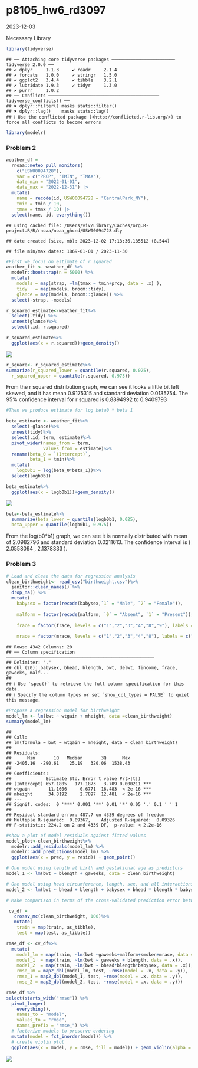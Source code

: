 p8105_hw6_rd3097
================
2023-12-03

Necessary Library

``` r
library(tidyverse)
```

    ## ── Attaching core tidyverse packages ──────────────────────── tidyverse 2.0.0 ──
    ## ✔ dplyr     1.1.3     ✔ readr     2.1.4
    ## ✔ forcats   1.0.0     ✔ stringr   1.5.0
    ## ✔ ggplot2   3.4.4     ✔ tibble    3.2.1
    ## ✔ lubridate 1.9.3     ✔ tidyr     1.3.0
    ## ✔ purrr     1.0.2     
    ## ── Conflicts ────────────────────────────────────────── tidyverse_conflicts() ──
    ## ✖ dplyr::filter() masks stats::filter()
    ## ✖ dplyr::lag()    masks stats::lag()
    ## ℹ Use the conflicted package (<http://conflicted.r-lib.org/>) to force all conflicts to become errors

``` r
library(modelr)
```

### Problem 2

``` r
weather_df = 
  rnoaa::meteo_pull_monitors(
    c("USW00094728"),
    var = c("PRCP", "TMIN", "TMAX"), 
    date_min = "2022-01-01",
    date_max = "2022-12-31") |>
  mutate(
    name = recode(id, USW00094728 = "CentralPark_NY"),
    tmin = tmin / 10,
    tmax = tmax / 10) |>
  select(name, id, everything())
```

    ## using cached file: /Users/viv/Library/Caches/org.R-project.R/R/rnoaa/noaa_ghcnd/USW00094728.dly

    ## date created (size, mb): 2023-12-02 17:13:36.185512 (8.544)

    ## file min/max dates: 1869-01-01 / 2023-11-30

``` r
#First we focus on estimate of r squared
weather_fit <- weather_df %>% 
  modelr::bootstrap(n = 5000) %>% 
  mutate(
    models = map(strap, ~lm(tmax ~ tmin+prcp, data = .x) ),
    tidy   = map(models, broom::tidy),
    glance = map(models, broom::glance)) %>%
  select(-strap, -models)

r_squared_estimate<-weather_fit%>%
  select(-tidy) %>%
  unnest(glance)%>%
  select(.id, r.squared)

r_squared_estimate%>%
  ggplot(aes(x = r.squared))+geom_density()
```

![](p8105_hw6_rd3097_files/figure-gfm/unnamed-chunk-3-1.png)<!-- -->

``` r
r_square<- r_squared_estimate%>%
summarize(r_squared_lower = quantile(r.squared, 0.025),
  r_squared_upper = quantile(r.squared, 0.975))
```

From the r squared distribution graph, we can see it looks a little bit
left skewed, and it has mean 0.9175315 and standard deviation 0.0135754.
The 95% confidence interval for r squared is 0.8894992 to 0.9409793

``` r
#Then we produce estimate for log beta0 * beta 1

beta_estimate <- weather_fit%>%
  select(-glance)%>%
  unnest(tidy)%>%
  select(.id, term, estimate)%>%
  pivot_wider(names_from = term,
              values_from = estimate)%>%
  rename(beta_0 = `(Intercept)`,
         beta_1 = tmin)%>%
  mutate(
    logb0b1 = log(beta_0*beta_1))%>%
  select(logb0b1)

beta_estimate%>%
  ggplot(aes(x = logb0b1))+geom_density()
```

![](p8105_hw6_rd3097_files/figure-gfm/unnamed-chunk-4-1.png)<!-- -->

``` r
beta<-beta_estimate%>%
  summarize(beta_lower = quantile(logb0b1, 0.025),
  beta_upper = quantile(logb0b1, 0.975))
```

From the log(b0\*b1) graph, we can see it is normally distributed with
mean of 2.0982796 and standard deviation 0.0211613. The confidence
interval is ( 2.0558094 , 2.1378333 ).

### Problem 3

``` r
# Load and clean the data for regression analysis
clean_birthweight<- read_csv("birthweight.csv")%>%
  janitor::clean_names() %>%
  drop_na() %>%
  mutate(
    babysex = factor(recode(babysex,`1` = "Male", `2` = "Female")),
    
    malform = factor(recode(malform, `0` = "Absent", `1` = "Present")),
    
    frace = factor(frace, levels = c("1","2","3","4","8","9"), labels = c("White", "Black", "Asian", "Puerto Rican", "Other", "Unknown")), 
    
    mrace = factor(mrace, levels = c("1","2","3","4","8"), labels = c("White", "Black", "Asian", "Puerto Rican", "Other")))
```

    ## Rows: 4342 Columns: 20
    ## ── Column specification ────────────────────────────────────────────────────────
    ## Delimiter: ","
    ## dbl (20): babysex, bhead, blength, bwt, delwt, fincome, frace, gaweeks, malf...
    ## 
    ## ℹ Use `spec()` to retrieve the full column specification for this data.
    ## ℹ Specify the column types or set `show_col_types = FALSE` to quiet this message.

``` r
#Propose a regression model for birthweight
model_lm <- lm(bwt ~ wtgain + mheight, data =clean_birthweight)
summary(model_lm)
```

    ## 
    ## Call:
    ## lm(formula = bwt ~ wtgain + mheight, data = clean_birthweight)
    ## 
    ## Residuals:
    ##      Min       1Q   Median       3Q      Max 
    ## -2405.16  -290.61    25.19   320.06  1538.43 
    ## 
    ## Coefficients:
    ##             Estimate Std. Error t value Pr(>|t|)    
    ## (Intercept) 657.1805   177.1873   3.709 0.000211 ***
    ## wtgain       11.1606     0.6771  16.483  < 2e-16 ***
    ## mheight      34.8192     2.7897  12.481  < 2e-16 ***
    ## ---
    ## Signif. codes:  0 '***' 0.001 '**' 0.01 '*' 0.05 '.' 0.1 ' ' 1
    ## 
    ## Residual standard error: 487.7 on 4339 degrees of freedom
    ## Multiple R-squared:  0.09367,    Adjusted R-squared:  0.09326 
    ## F-statistic: 224.2 on 2 and 4339 DF,  p-value: < 2.2e-16

``` r
#show a plot of model residuals against fitted values
model_plot<-clean_birthweight%>%
  modelr::add_residuals(model_lm) %>%
  modelr::add_predictions(model_lm) %>%
  ggplot(aes(x = pred, y = resid)) + geom_point() 
```

``` r
# One model using length at birth and gestational age as predictors 
model_1 <- lm(bwt ~ blength + gaweeks, data = clean_birthweight)

# One model using head circumference, length, sex, and all interactions between these
model_2 <- lm(bwt ~ bhead + blength + babysex + bhead * blength * babysex, data = clean_birthweight)

# Make comparison in terms of the cross-validated prediction error between these two model with our model_lm

 cv_df =
   crossv_mc(clean_birthweight, 100)%>%
   mutate(
    train = map(train, as_tibble), 
    test = map(test, as_tibble))

rmse_df <- cv_df%>%
  mutate(
    model_lm = map(train, ~lm(bwt ~gaweeks+malform+smoken+mrace, data = clean_birthweight), data = .x),
    model_1  = map(train, ~lm(bwt ~ gaweeks + blength, data = .x)),
    model_2  = map(train, ~lm(bwt ~ bhead*blength*babysex, data = .x)),
    rmse_lm = map2_dbl(model_lm, test, ~rmse(model = .x, data = .y)),
    rmse_1 = map2_dbl(model_1, test, ~rmse(model = .x, data = .y)),
    rmse_2 = map2_dbl(model_2, test, ~rmse(model = .x, data = .y)))

rmse_df %>%
select(starts_with("rmse")) %>% 
  pivot_longer(
    everything(),
    names_to = "model", 
    values_to = "rmse",
    names_prefix = "rmse_") %>%
  # factorize models to preserve ordering
  mutate(model = fct_inorder(model)) %>%
  # create violin plot
  ggplot(aes(x = model, y = rmse, fill = model)) + geom_violin(alpha = 0.5)
```

![](p8105_hw6_rd3097_files/figure-gfm/unnamed-chunk-6-1.png)<!-- -->
